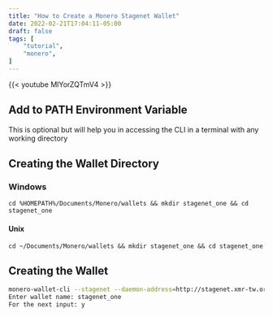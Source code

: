 ```yaml
---
title: "How to Create a Monero Stagenet Wallet"
date: 2022-02-21T17:04:11-05:00
draft: false
tags: [
    "tutorial",
    "monero",
]
---
```


{{< youtube MlYorZQTmV4 >}}

## Add to PATH Environment Variable

This is optional but will help you in accessing the CLI in a terminal with any working directory

## Creating the Wallet Directory

### Windows

`cd %HOMEPATH%/Documents/Monero/wallets && mkdir stagenet_one && cd stagenet_one`

#### Unix

`cd ~/Documents/Monero/wallets && mkdir stagenet_one && cd stagenet_one`

## Creating the Wallet

```bash
monero-wallet-cli --stagenet --daemon-address=http://stagenet.xmr-tw.org:38081 --untrusted-daemon
Enter wallet name: stagenet_one
For the next input: y
```
